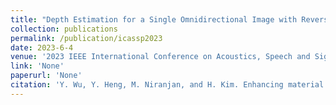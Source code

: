 ```yaml
---
title: "Depth Estimation for a Single Omnidirectional Image with Reversed-gradient Warming-up Thresholds Discriminator"
collection: publications
permalink: /publication/icassp2023
date: 2023-6-4
venue: '2023 IEEE International Conference on Acoustics, Speech and Signal Processing'
link: 'None'
paperurl: 'None'
citation: 'Y. Wu, Y. Heng, M. Niranjan, and H. Kim. Enhancing material features using dynamic backward attention on cross-resolution patches. In <i>2023 IEEE International Conference on Acoustics, Speech and Signal Processing, ICASSP 2023, Rhodes Island, Greece, June 4-10</i>, 2023. IEEE.'
---
```

 